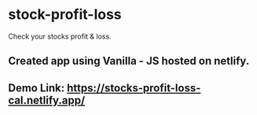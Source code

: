 # stock-profit-loss

Check your stocks profit & loss. 

## Created app using Vanilla - JS hosted on netlify.

## Demo Link: https://stocks-profit-loss-cal.netlify.app/
